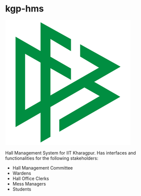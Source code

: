 # kgp-hms

![HMS Logo](https://github.com/madhav-datt/kgp-hms/blob/master/src/ui/logo2.png)

Hall Management System for IIT Kharagpur. Has interfaces and functionalities for the following stakeholders:

* Hall Management Committee
* Wardens
* Hall Office Clerks
* Mess Managers
* Students


